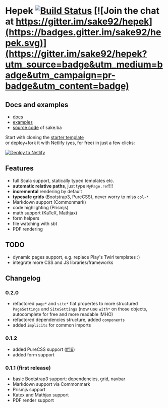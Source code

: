 # Hepek [![Build Status](https://travis-ci.org/sake92/hepek.svg?branch=master)](https://travis-ci.org/sake92/hepek) [![Join the chat at https://gitter.im/sake92/hepek](https://badges.gitter.im/sake92/hepek.svg)](https://gitter.im/sake92/hepek?utm_source=badge&utm_medium=badge&utm_campaign=pr-badge&utm_content=badge)

## Docs and examples
- [docs](https://sake92.github.io/hepek)
- [examples](https://github.com/sake92/hepek-examples)
- [source code](https://github.com/sake92/sake-ba-source) of sake.ba

Start with cloning the [starter template](https://github.com/sake92/hepek-starter)  
or deploy+fork it with Netlify (yes, for free) in just a few clicks:  

[![Deploy to Netlify](https://www.netlify.com/img/deploy/button.svg)](https://app.netlify.com/start/deploy?repository=https://github.com/sake92/hepek-starter)

## Features
- full Scala support, statically typed templates etc.
- **automatic relative paths**, just type `MyPage.ref`!!!
- **incremental** rendering by default
- **typesafe grids** (Bootstrap3, PureCSS), never worry to miss `col-*`
- Markdown support (Commonmark)
- code highlighting (Prismjs)
- math support (KaTeX, Mathjax)
- form helpers
- file watching with sbt
- PDF rendering

## TODO
- dynamic pages support, e.g. replace Play's Twirl templates :)
- integrate more CSS and JS libraries/frameworks

## Changelog

### 0.2.0
- refactored `page*` and `site*` flat propertes to more structured `PageSettings` and `SiteSettings` (now use `with*` on those objects, autocomplete for free and more readable IMHO)
- refactored dependencies structure, added `components`
- added `implicits` for common imports

### 0.1.2
- added PureCSS support ([#16](https://github.com/sake92/hepek/pull/16))
- added form support

### 0.1.1 (first release)
- basic Bootstrap3 support: dependencies, grid, navbar
- Markdown support via Commonmark
- Prismjs support
- Katex and Mathjax support
- PDF render support
